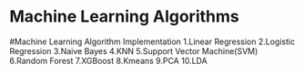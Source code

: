 # Machine Learning Algorithms
#Machine Learning Algorithm Implementation 
1.Linear Regression 
2.Logistic Regression 
3.Naive Bayes 
4.KNN 
5.Support Vector Machine(SVM)
6.Random Forest
7.XGBoost
8.Kmeans
9.PCA
10.LDA
